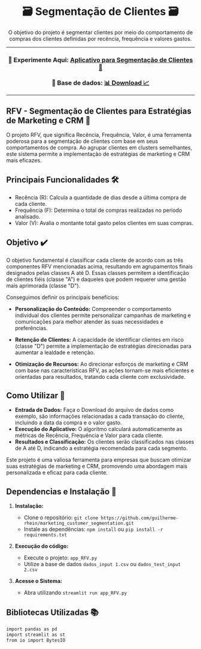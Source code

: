<h1 align="center">
    🗃️ Segmentação de Clientes 🗃️</a>
</h1>

<p align="center"> O objetivo do projeto é segmentar clientes por meio do comportamento de compras dos clientes definidas por recência, frequência e valores gastos. </p>

---
<h3 align="center">
    🎯 Experimente Aqui: <a href="https://www.linkedin.com/in/guilherme-rhein/">Aplicativo para Segmentação de Clientes 🎯</a>
    <br><br>
    💾 Base de dados: <a href="https://github.com/guilherme-rhein/marketing_customer_segmentation/blob/main/dados_input%201.csv">📊 Download 📈</a>
</h3>

---

## RFV - Segmentação de Clientes para Estratégias de Marketing e CRM 📌

O projeto RFV, que significa Recência, Frequência, Valor, é uma ferramenta poderosa para a segmentação de clientes 
com base em seus comportamentos de compra. Ao agrupar clientes em clusters semelhantes, este sistema permite a 
implementação de estratégias de marketing e CRM mais eficazes. 

## Principais Funcionalidades 🛠️

- Recência (R): Calcula a quantidade de dias desde a última compra de cada cliente.
- Frequência (F): Determina o total de compras realizadas no período analisado.
- Valor (V): Avalia o montante total gasto pelos clientes em suas compras.

## Objetivo ✔️

O objetivo fundamental é classificar cada cliente de acordo com as três componentes RFV mencionadas acima, 
resultando em agrupamentos finais designados pelas classes A até D. Essas classes permitem a identificação 
de clientes fiéis (classe "A") e daqueles que podem requerer uma gestão mais aprimorada (classe "D"). 

Conseguimos definir os principais benefícios:

- **Personalização do Conteúdo:** Compreender o comportamento individual dos clientes permite personalizar campanhas de marketing e comunicações para melhor atender às suas necessidades e preferências.

- **Retenção de Clientes:** A capacidade de identificar clientes em risco (classe "D") permite a implementação de estratégias direcionadas para aumentar a lealdade e retenção.

- **Otimização de Recursos:** Ao direcionar esforços de marketing e CRM com base nas características RFV, as ações tornam-se mais eficientes e orientadas para resultados, tratando cada cliente com exclusividade.

## Como Utilizar 🎈

- **Entrada de Dados:** Faça o Download do arquivo de dados como exemplo, são informações relacionadas a cada transação do cliente, incluindo a data da compra e o valor gasto.
- **Execução do Aplicativo:** O algoritmo calculará automaticamente as métricas de Recência, Frequência e Valor para cada cliente.
- **Resultados e Classificação:** Os clientes serão classificados nas classes de A até D, indicando a estratégia recomendada para cada segmento.

Este projeto é uma valiosa ferramenta para empresas que buscam otimizar suas estratégias de marketing e CRM, promovendo uma abordagem mais personalizada e eficaz para cada cliente.

## Dependencias e Instalação 📌

1. **Instalação:**                   
   - Clone o repositório: `git clone https://github.com/guilherme-rhein/marketing_customer_segmentation.git`
   - Instale as dependências: `npm install` ou `pip install -r requirements.txt` 

2. **Execução do código:**
   - Execute o projeto: `app_RFV.py`
   - Utilize a base de dados `dados_input 1.csv` ou `dados_test_input 2.csv`

3. **Acesse o Sistema:**
   - Abra utilizando `streamlit run app_RFV.py`
   

## Bibliotecas Utilizadas 📚

```bash
import pandas as pd
import streamlit as st
from io import BytesIO
```




